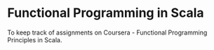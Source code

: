 Functional Programming in Scala
===========

To keep track of assignments on Coursera - Functional Programming Principles in Scala.
